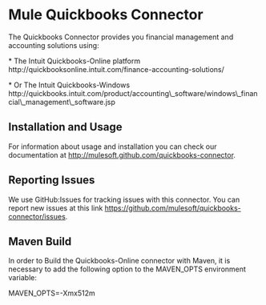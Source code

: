Mule Quickbooks Connector
=========================

<p>The Quickbooks Connector provides you financial management and accounting solutions using:</p>
<p>* The Intuit Quickbooks-Online platform http://quickbooksonline.intuit.com/finance-accounting-solutions/ </p>
<p>* Or The Intuit Quickbooks-Windows http://quickbooks.intuit.com/product/accounting\_software/windows\_financial\_management\_software.jsp </p>

Installation and Usage
----------------------

For information about usage and installation you can check our documentation at http://mulesoft.github.com/quickbooks-connector.

Reporting Issues
----------------

We use GitHub:Issues for tracking issues with this connector. You can report new issues at this link https://github.com/mulesoft/quickbooks-connector/issues.

Maven Build
-----------

In order to Build the Quickbooks-Online connector with Maven, it is necessary to add the following option to the MAVEN_OPTS environment variable:

MAVEN_OPTS=-Xmx512m